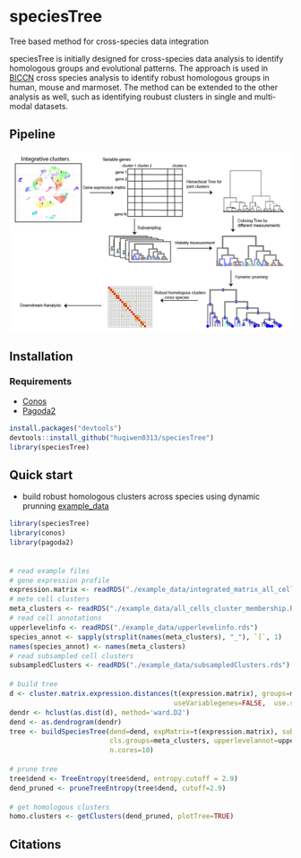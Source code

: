 # speciesTree
Tree based method for cross-species data integration

speciesTree is initially designed for cross-species data analysis to identify homologous groups and evolutional patterns. 
The approach is used in [BICCN](https://www.nature.com/articles/s41586-021-03465-8) cross species analysis to identify robust homologous groups in human, mouse and marmoset. 
The method can be extended to the other analysis as well, such as identifying roubust clusters in single and multi-modal datasets.


## Pipeline
![overview](https://github.com/huqiwen0313/speciesTree/blob/master/figs/pipeline.overview.png)

## Installation

### Requirements
* [Conos](https://github.com/hms-dbmi/conos)
* [Pagoda2](https://github.com/hms-dbmi/pagoda2)

```r
install.packages("devtools")
devtools::install_github("huqiwen0313/speciesTree")
library(speciesTree)
```

## Quick start
* build robust homologous clusters across species using dynamic prunning
[example_data](https://drive.google.com/file/d/1v80NKIQCFBmRtV9n3iIu20xkEADlX6SM/view?usp=sharing)
```r
library(speciesTree)
library(conos)
library(pagoda2)


# read example files
# gene expression profile
expression.matrix <- readRDS("./example_data/integrated_matrix_all_cells.RDS")
# mete cell clusters
meta_clusters <- readRDS("./example_data/all_cells_cluster_membership.RDS")
# read cell annotations
upperlevelinfo <- readRDS("./example_data/upperlevelinfo.rds")
species_annot <- sapply(strsplit(names(meta_clusters), "_"), `[`, 1)
names(species_annot) <- names(meta_clusters)
# read subsampled cell clusters
subsampledClusters <- readRDS("./example_data/subsampledClusters.rds")

# build tree
d <- cluster.matrix.expression.distances(t(expression.matrix), groups=meta_clusters, dist="cor", 
                                         useVariablegenes=FALSE,  use.scaled.data=TRUE)
dendr <- hclust(as.dist(d), method='ward.D2')
dend <- as.dendrogram(dendr)
tree <- buildSpeciesTree(dend=dend, expMatrix=t(expression.matrix), subsampleClusters=subsampledClusters,
                         cls.groups=meta_clusters, upperlevelannot=upperlevelinfo, species=species_annot,
                         n.cores=10)

# prune tree
tree$dend <- TreeEntropy(tree$dend, entropy.cutoff = 2.9)
dend_pruned <- pruneTreeEntropy(tree$dend, cutoff=2.9)

# get homologous clusters
homo.clusters <- getClusters(dend_pruned, plotTree=TRUE)
```

## Citations




